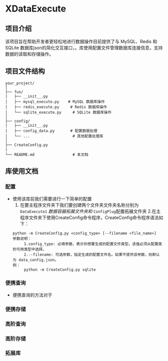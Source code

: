 
# XDataExecute
## 项目介绍
  该项目旨在帮助开发者更轻松地进行数据操作目前提供了与 MySQL、Redis 和 SQLite 数据库json的简化交互接口，。库使用配置文件管理数据库连接信息，支持数据的读取和存储操作。

## 项目文件结构
```
your_project/
│
├── fun/
|   ├── __init__.py
│   ├── mysql_execute.py    # MySQL 数据库操作
│   ├── redis_execute.py     # Redis 数据库操作
│   └── sqlite_execute.py     # SQLite 数据库操作
│
├── config/
|   ├── __init__.py
│   ├── config_data.py       # 配置数据处理
│   └── ...                   # 其他配置处理库
│
├── CreateConfig.py
|
└── README.md                 # 本文档
```
## 库使用文档
### 配置
  - 使用该库前我们需要进行一下简单的配置
      1. 在要主程序文件夹下我们要创建两个文件夹文件夹名称分别为`DataExecute1` $数据容器拓展文件夹和$ `ConfigPlug`配置拓展文件夹
      2.在主程序文件夹下使用CreateConfig命令程序，CreateConfig命令程序语法如下：
       ```shell
       python -m CreateConfig.py <config_type> [--filename <file_name>]
       参数说明：
            1.config_type: 必填参数，表示你想要生成的配置文件类型。该值必须从配置类的可用类型中选择。
            2.--filename: 可选参数，指定生成的配置文件名。如果不提供该参数，则默认为 data_config.json。
       例：
            python -m CreateConfig.py sqlite
       ```
### 便携查询
  - 便携查询的方法对于
### 便携存储
### 高阶查询
### 高阶存储
### 拓展库
